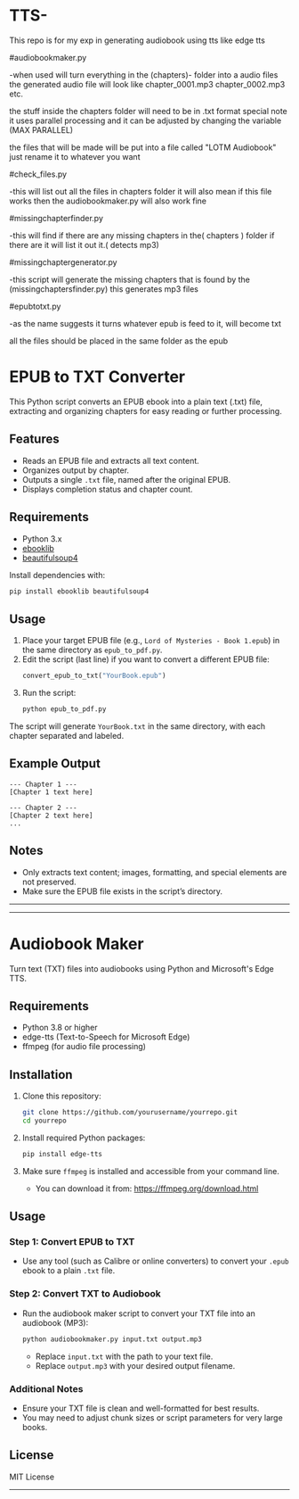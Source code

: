 # TTS-
This repo is for my exp in generating audiobook using tts like edge tts

#audiobookmaker.py

-when used will turn everything in the (chapters)- folder into a audio files the generated audio file will look like 
chapter_0001.mp3
chapter_0002.mp3
etc.

the stuff inside the chapters folder will need to be in .txt format
special note it uses parallel processing and it can be adjusted by changing the variable (MAX PARALLEL)

the files that will be made will be put into a file called "LOTM Audiobook"
just rename it to whatever you want 

#check_files.py

-this will list out all the files in chapters folder it will also mean if this file works then the audiobookmaker.py will also work fine 

#missingchapterfinder.py

-this will find if there are any missing chapters in the( chapters ) folder if there are it will list it out it.( detects mp3)

#missingchaptergenerator.py

-this script will generate the missing chapters that is found by the (missingchaptersfinder.py) this generates mp3 files 

#epubtotxt.py

-as the name suggests it turns whatever epub is feed to it, will become txt

all the files should be placed in the same folder as the epub










# EPUB to TXT Converter

This Python script converts an EPUB ebook into a plain text (.txt) file, extracting and organizing chapters for easy reading or further processing.

## Features

- Reads an EPUB file and extracts all text content.
- Organizes output by chapter.
- Outputs a single `.txt` file, named after the original EPUB.
- Displays completion status and chapter count.

## Requirements

- Python 3.x
- [ebooklib](https://pypi.org/project/EbookLib/)
- [beautifulsoup4](https://pypi.org/project/beautifulsoup4/)

Install dependencies with:
```bash
pip install ebooklib beautifulsoup4
```

## Usage

1. Place your target EPUB file (e.g., `Lord of Mysteries - Book 1.epub`) in the same directory as `epub_to_pdf.py`.
2. Edit the script (last line) if you want to convert a different EPUB file:
   ```python
   convert_epub_to_txt("YourBook.epub")
   ```
3. Run the script:
   ```bash
   python epub_to_pdf.py
   ```

The script will generate `YourBook.txt` in the same directory, with each chapter separated and labeled.

## Example Output

```
--- Chapter 1 ---
[Chapter 1 text here]

--- Chapter 2 ---
[Chapter 2 text here]
...
```

## Notes

- Only extracts text content; images, formatting, and special elements are not preserved.
- Make sure the EPUB file exists in the script’s directory.

---





---

# Audiobook Maker

Turn text (TXT) files into audiobooks using Python and Microsoft's Edge TTS.

## Requirements

- Python 3.8 or higher
- edge-tts (Text-to-Speech for Microsoft Edge)
- ffmpeg (for audio file processing)

## Installation

1. Clone this repository:
   ```sh
   git clone https://github.com/yourusername/yourrepo.git
   cd yourrepo
   ```

2. Install required Python packages:
   ```sh
   pip install edge-tts
   ```

3. Make sure `ffmpeg` is installed and accessible from your command line.
   - You can download it from: https://ffmpeg.org/download.html

## Usage

### Step 1: Convert EPUB to TXT

- Use any tool (such as Calibre or online converters) to convert your `.epub` ebook to a plain `.txt` file.

### Step 2: Convert TXT to Audiobook

- Run the audiobook maker script to convert your TXT file into an audiobook (MP3):

   ```sh
   python audiobookmaker.py input.txt output.mp3
   ```

   - Replace `input.txt` with the path to your text file.
   - Replace `output.mp3` with your desired output filename.

### Additional Notes

- Ensure your TXT file is clean and well-formatted for best results.
- You may need to adjust chunk sizes or script parameters for very large books.

## License

MIT License

---

